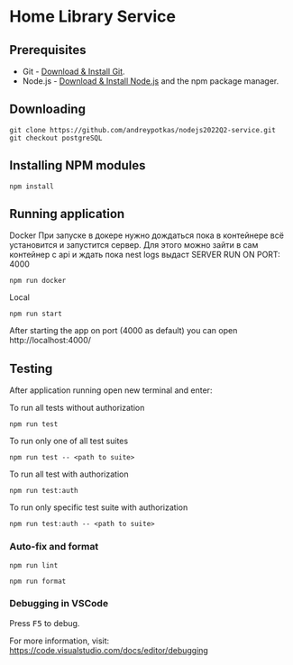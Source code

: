 # Home Library Service

## Prerequisites

- Git - [Download & Install Git](https://git-scm.com/downloads).
- Node.js - [Download & Install Node.js](https://nodejs.org/en/download/) and the npm package manager.

## Downloading

```
git clone https://github.com/andreypotkas/nodejs2022Q2-service.git
git checkout postgreSQL
```

## Installing NPM modules

```
npm install
```

## Running application

Docker
При запуске в докере нужно дождаться пока в контейнере всё установится и запустится сервер. Для этого можно зайти в сам контейнер с api и ждать пока nest logs выдаст SERVER RUN ON PORT: 4000

```
npm run docker
```

Local

```
npm run start
```

After starting the app on port (4000 as default) you can open http://localhost:4000/

## Testing

After application running open new terminal and enter:

To run all tests without authorization

```
npm run test
```

To run only one of all test suites

```
npm run test -- <path to suite>
```

To run all test with authorization

```
npm run test:auth
```

To run only specific test suite with authorization

```
npm run test:auth -- <path to suite>
```

### Auto-fix and format

```
npm run lint
```

```
npm run format
```

### Debugging in VSCode

Press <kbd>F5</kbd> to debug.

For more information, visit: https://code.visualstudio.com/docs/editor/debugging
